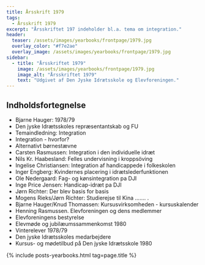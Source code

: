 ```yaml
---
title: Årsskrift 1979
tags:
  - Årsskrift 1979
excerpt: "Årsskriftet 197 indeholder bl.a. tema om integration."
header:
  teaser: /assets/images/yearbooks/frontpage/1979.jpg
  overlay_color: "#f7e2ae"
  overlay_image: /assets/images/yearbooks/frontpage/1979.jpg
sidebar:
  - title: "Årsskriftet 1979"
    image: /assets/images/yearbooks/frontpage/1979.jpg
    image_alt: "Årsskriftet 1979"
    text: "Udgivet af Den Jyske Idrætsskole og Elevforeningen."
---
```


## Indholdsfortegnelse

- Bjarne Hauger: 1978/79
- Den jyske Idrætsskoles repræsentantskab og FU
- Temaindledning: Integration
- Integration - hvorfor?
- Alternativt børnestævne
- Carsten Rasmussen: Integration i den individuelle idræt
- Nils Kr. Haabesland: Felles undervisning i kroppsöving
- Ingelise Christiansen: Integration af handicappede i folkeskolen
- Inger Engberg: Kvindernes placering i idrætslederfunktionen
- Ole Nedergaard: Fag- og kønsintegration pa DJI
- Inge Price Jensen: Handicap-idræt pa DJI
- Jørn Richter: Der blev basis for basis
- Mogens Rieks/Jørn Richter: Studierejse til Kina ....... .
- Bjarne Hauger/Knud Thomassen: Kursusvirksomheden - kursuskalender
- Henning Rasmussen. Elevforeningen og dens medlemmer
- Elevforeningens bestyrelse
- Elevmøde og jubilæumssammenkomst 1980
- Vinterelever 1978/79
- Den jyske Idrætsskoles medarbejdere
- Kursus- og mødetilbud på Den jyske Idrætsskole 1980

{% include posts-yearbooks.html tag=page.title %}
